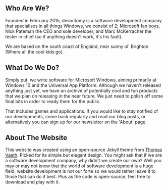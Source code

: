 ## Who Are We?

Founded in February 2015, devoctomy is a software development company that specialises in all things Windows, we consist of 2; Microsoft fan boys, Nick Pateman the CEO and sole developer, and Marc McKerracher the tester in chief (so if anything doesn't work, it's his fault).  

We are based on the south coast of England, near sunny ol' Brighton (Where all the cool kids go).

## What Do We Do?

Simply put, we write software for Microsoft Windows, aiming primarily at Windows 10 and the Universal App Platform.  Although we haven't released anything just yet, we have an archive of potentially cool and fun products that we plan on releasing in the near future.  We just need to polish off some final bits in order to ready them for the public.

That includes games and applications.  If you would like to stay notified of our developments, come back regularly and read our blog posts, or alternatively you can sign up for our newsletter on the 'About' page.

## About The Website

This website was created using an open-source Jekyll theme from [Thomas Vaeth](https://github.com/thomasvaeth/trophy-jekyll).  Picked for its simple but elegant design.  You might ask that if we are a software development company, why didn't we create our own?  Well you may or may not know that the world of software development is a huge field, website development is not our forte so we would rather leave it to those that can do it best.  Plus as the code is open-source, feel free to download and play with it.